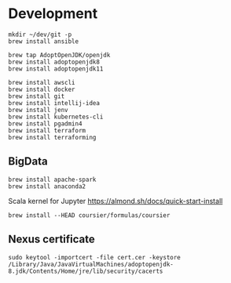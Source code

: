 # Development
```
mkdir ~/dev/git -p
brew install ansible

brew tap AdoptOpenJDK/openjdk
brew install adoptopenjdk8
brew install adoptopenjdk11

brew install awscli
brew install docker
brew install git
brew install intellij-idea
brew install jenv
brew install kubernetes-cli
brew install pgadmin4
brew install terraform
brew install terraforming
```

## BigData
```
brew install apache-spark
brew install anaconda2
```

Scala kernel for Jupyter https://almond.sh/docs/quick-start-install
```
brew install --HEAD coursier/formulas/coursier
```

## Nexus certificate
```
sudo keytool -importcert -file cert.cer -keystore /Library/Java/JavaVirtualMachines/adoptopenjdk-8.jdk/Contents/Home/jre/lib/security/cacerts
```
